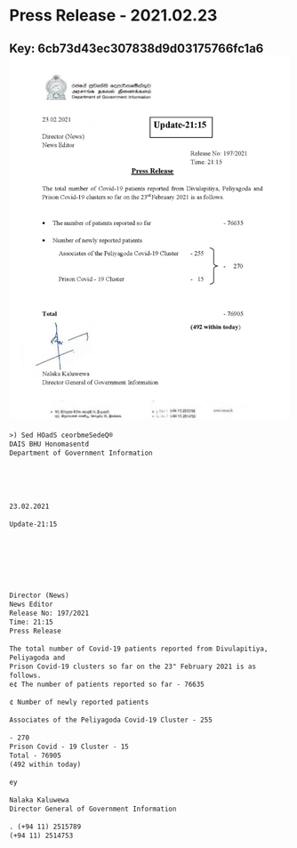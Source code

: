 # Press Release - 2021.02.23 
Key: 6cb73d43ec307838d9d03175766fc1a6 
![img](img/6cb73d43ec307838d9d03175766fc1a6.jpg)
---
```
>) Sed HOadS ceorbmeSedeQ®
DAIS BHU Honomasentd
Department of Government Information

 

 

23.02.2021

Update-21:15

 

 

 

Director (News)
News Editor
Release No: 197/2021
Time: 21:15
Press Release

The total number of Covid-19 patients reported from Divulapitiya, Peliyagoda and
Prison Covid-19 clusters so far on the 23" February 2021 is as follows.
e¢ The number of patients reported so far - 76635

¢ Number of newly reported patients

Associates of the Peliyagoda Covid-19 Cluster - 255

- 270
Prison Covid - 19 Cluster - 15
Total - 76905
(492 within today)

ey

Nalaka Kaluwewa
Director General of Government Information

. (+94 11) 2515789
(+94 11) 2514753

 

```
